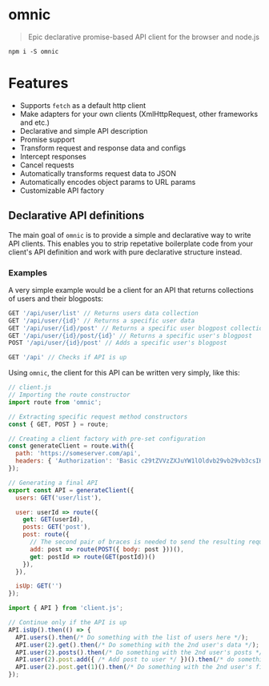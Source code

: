 # omnic
> Epic declarative promise-based API client for the browser and node.js

`npm i -S omnic`

# Features

- Supports `fetch` as a default http client
- Make adapters for your own clients (XmlHttpRequest, other frameworks and etc.)
- Declarative and simple API description
- Promise support
- Transform request and response data and configs
- Intercept responses
- Cancel requests
- Automatically transforms request data to JSON
- Automatically encodes object params to URL params
- Customizable API factory


## Declarative API definitions

The main goal of `omnic` is to provide a simple and declarative way to write API clients. This enables you to strip repetative boilerplate code from your client's API definition and work with pure declarative structure instead.

### Examples

A very simple example would be a client for an API that returns collections of users and their blogposts:

```js
GET '/api/user/list' // Returns users data collection
GET '/api/user/{id}' // Returns a specific user data
GET '/api/user/{id}/post' // Returns a specific user blogpost collection
GET '/api/user/{id}/post/{id}' // Returns a specific user's blogpost
POST '/api/user/{id}/post' // Adds a specific user's blogpost

GET '/api' // Checks if API is up
```

Using `omnic`, the client for this API can be written very simply, like this:

```js
// client.js
// Importing the route constructor
import route from 'omnic';

// Extracting specific request method constructors
const { GET, POST } = route;

// Creating a client factory with pre-set configuration
const generateClient = route.with({
  path: 'https://someserver.com/api',
  headers: { 'Authorization': 'Basic c29tZVVzZXJuYW1lOldvb29vb29vb3csIHdoYXQgYSBwYXNzd29yZCE=' }
});

// Generating a final API
export const API = generateClient({
  users: GET('user/list'),

  user: userId => route({
    get: GET(userId),
    posts: GET('post'),
    post: route({
      // The second pair of braces is needed to send the resulting request
      add: post => route(POST({ body: post }))(),
      get: postId => route(GET(postId))()
    }),
  }),

  isUp: GET('')
});
```

```js
import { API } from 'client.js';

// Continue only if the API is up
API.isUp().then(() => {
  API.users().then(/* Do something with the list of users here */);
  API.user(2).get().then(/* Do something with the 2nd user's data */);
  API.user(2).posts().then(/* Do something with the 2nd user's posts */);
  API.user(2).post.add({ /* Add post to user */ })().then(/* do something after this */);
  API.user(2).post.get(1)().then(/* Do something with the 2nd user's first post */);
});
```
